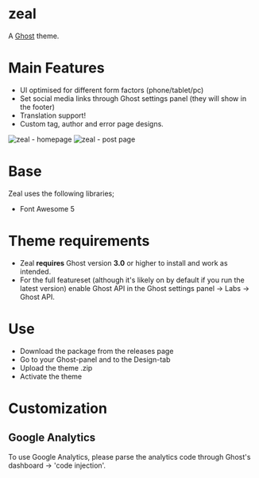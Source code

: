 # zeal

A [Ghost](http://github.com/tryghost/ghost/) theme. 

# Main Features
- UI optimised for different form factors (phone/tablet/pc)
- Set social media links through Ghost settings panel (they will show in the footer)
- Translation support!
- Custom tag, author and error page designs.

![zeal - homepage](https://github.com/pixelateddeveloper/zeal/raw/master/assets/screenshot-desktop.png)
![zeal - post page](https://github.com/pixelateddeveloper/zeal/raw/master/assets/screenshot2-desktop.png)

# Base
Zeal uses the following libraries;
- Font Awesome 5

# Theme requirements
- Zeal **requires** Ghost version **3.0** or higher to install and work as intended. 
- For the full featureset (although it's likely on by default if you run the latest version) enable Ghost API in the Ghost settings panel -> Labs -> Ghost API.

# Use
- Download the package from the releases page
- Go to your Ghost-panel and to the Design-tab
- Upload the theme .zip
- Activate the theme

# Customization

## Google Analytics
To use Google Analytics, please parse the analytics code through Ghost's dashboard -> 'code injection'.